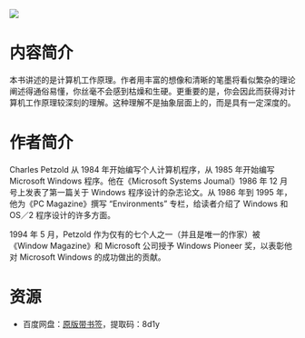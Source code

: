 ![](http://img3x3.ddimg.cn/49/14/22894393-1_u_1.jpg)

# 内容简介

本书讲述的是计算机工作原理。作者用丰富的想像和清晰的笔墨将看似繁杂的理论阐述得通俗易懂，你丝毫不会感到枯燥和生硬。更重要的是，你会因此而获得对计算机工作原理较深刻的理解。这种理解不是抽象层面上的，而是具有一定深度的。

# 作者简介

Charles Petzold 从 1984 年开始编写个人计算机程序，从 1985 年开始编写 Microsoft Windows 程序。他在《Microsoft Systems Joumal》1986 年 12 月号上发表了第一篇关于 Windows 程序设计的杂志论文。从 1986 年到 1995 年，他为《PC Magazine》撰写 “Environments” 专栏，给读者介绍了 Windows 和 OS／2 程序设计的许多方面。

1994 年 5 月，Petzold 作为仅有的七个人之一（并且是唯一的作家）被《Window Magazine》和 Microsoft 公司授予 Windows Pioneer 奖，以表彰他对 Microsoft Windows 的成功做出的贡献。

# 资源

* 百度网盘：[原版带书签](https://pan.baidu.com/s/1Lljy8r6iudNthaRz8wxtNw)，提取码：8d1y
